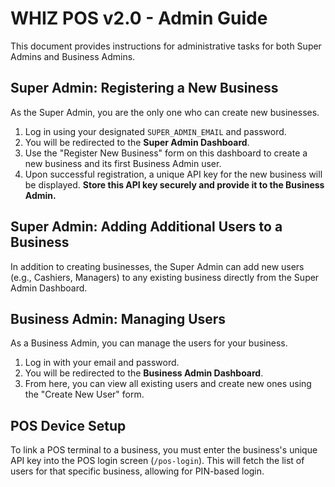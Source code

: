 # WHIZ POS v2.0 - Admin Guide

This document provides instructions for administrative tasks for both Super Admins and Business Admins.

## Super Admin: Registering a New Business

As the Super Admin, you are the only one who can create new businesses.

1.  Log in using your designated `SUPER_ADMIN_EMAIL` and password.
2.  You will be redirected to the **Super Admin Dashboard**.
3.  Use the "Register New Business" form on this dashboard to create a new business and its first Business Admin user.
4.  Upon successful registration, a unique API key for the new business will be displayed. **Store this API key securely and provide it to the Business Admin.**

## Super Admin: Adding Additional Users to a Business

In addition to creating businesses, the Super Admin can add new users (e.g., Cashiers, Managers) to any existing business directly from the Super Admin Dashboard.

## Business Admin: Managing Users

As a Business Admin, you can manage the users for your business.

1.  Log in with your email and password.
2.  You will be redirected to the **Business Admin Dashboard**.
3.  From here, you can view all existing users and create new ones using the "Create New User" form.

## POS Device Setup

To link a POS terminal to a business, you must enter the business's unique API key into the POS login screen (`/pos-login`). This will fetch the list of users for that specific business, allowing for PIN-based login.
